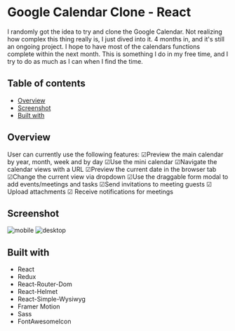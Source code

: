 # Google Calendar Clone - React
I randomly got the idea to try and clone the Google Calendar. Not realizing how complex this thing really is, I just dived into it. 4 months in, and it's still an ongoing project. I hope to have most of the calendars functions complete within the next month.
This is something I do in my free time, and I try to do as much as I can when I find the time.

## Table of contents

- [Overview](#overview)
- [Screenshot](#screenshot)
- [Built with](#built-with)



## Overview

User can currently use the following features:
&#x2611;Preview the main calendar by year, month, week and by day
&#x2611;Use the mini calendar
&#x2611;Navigate the calendar views with a URL
&#x2611;Preview the current date in the browser tab
&#x2611;Change the current view via dropdown
&#x2611;Use the draggable form modal to add events/meetings and tasks
&#x2611;Send invitations to meeting guests
&#x2611; Upload attachments
&#x2611; Receive notifications for meetings

## Screenshot

![mobile](./screenshot_mobile.png)
![desktop](./screenshot_desktop.png)


## Built with

<ul>
  <li>React</li>
  <li>Redux</li>
  <li>React-Router-Dom</li>
  <li>React-Helmet</li>
  <li>React-Simple-Wysiwyg</li>
  <li>Framer Motion</li>
  <li>Sass</li>
  <li>FontAwesomeIcon</li>
</ul>